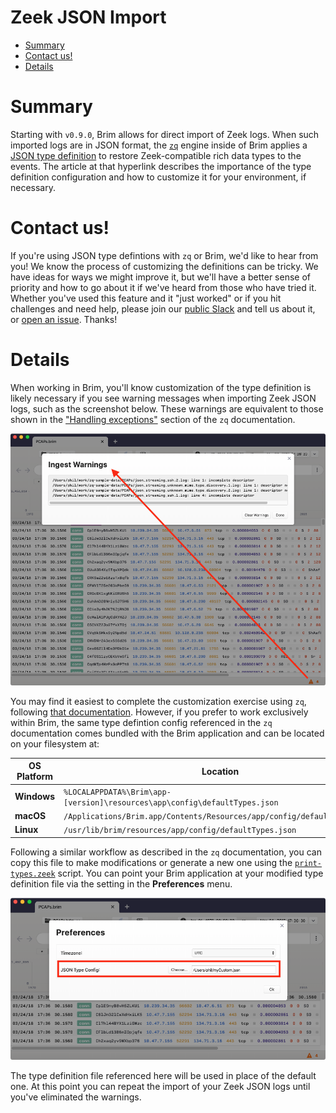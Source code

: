 # Zeek JSON Import

- [Summary](#summary)
- [Contact us!](#contact-us)
- [Details](#details)

# Summary

Starting with `v0.9.0`, Brim allows for direct import of Zeek logs. When such
imported logs are in JSON format, the [`zq`](https://github.com/brimsec/zq)
engine inside of Brim applies a
[JSON type definition](https://github.com/brimsec/zq/tree/master/zeek/README.md)
to restore Zeek-compatible rich data types to the events. The article at that
hyperlink describes the importance of the type definition configuration and
how to customize it for your environment, if necessary.

# Contact us!

If you're using JSON type defintions with `zq` or Brim, we'd like to hear from
you! We know the process of customizing the definitions can be tricky. We have
ideas for ways we might improve it, but we'll have a better sense of priority
and how to go about it if we've heard from those who have tried it. Whether
you've used this feature and it "just worked" or if you hit challenges and need
help, please join our
[public Slack](https://join.slack.com/t/brimsec/shared_invite/zt-cy34xoxg-hZiTKUT~1KdGjlaBIuUUdg)
and tell us about it, or
[open an issue](https://github.com/brimsec/brim/wiki/Troubleshooting#opening-an-issue). Thanks!

# Details

When working in Brim, you'll know customization of the type definition is
likely necessary if you see warning messages when importing Zeek JSON logs,
such as the screenshot below. These warnings are equivalent to those shown in
the ["Handling exceptions"](https://github.com/brimsec/zq/tree/master/zeek#handling-exceptions)
section of the `zq` documentation.

![JSON Import Errors](media/JSON-import-errors.png)

You may find it easiest to complete the customization exercise using `zq`,
following
[that documentation](https://github.com/brimsec/zq/tree/master/zeek/README.md).
However, if you prefer to work exclusively within Brim, the same type defintion
config referenced in the `zq` documentation comes bundled with the Brim
application and can be located on your filesystem at:

|**OS Platform**|**Location**|
|---------------|------------|
| **Windows**   | `%LOCALAPPDATA%\Brim\app-[version]\resources\app\config\defaultTypes.json` |
| **macOS**     | `/Applications/Brim.app/Contents/Resources/app/config/defaultTypes.json` | 
| **Linux**     | `/usr/lib/brim/resources/app/config/defaultTypes.json` | 

Following a similar workflow as described in the `zq` documentation, you can
copy this file to make modifications or generate a new one using the
[`print-types.zeek`](https://github.com/brimsec/zeek/blob/master/brim/print-types.zeek)
script. You can point your Brim application at your modified type definition
file via the setting in the **Preferences** menu.

![Preferences JSON Type Config](media/Preferences-JSON-Type-Config.png)

The type definition file referenced here will be used in place of the default
one. At this point you can repeat the import of your Zeek JSON logs until
you've eliminated the warnings.
